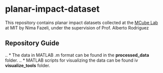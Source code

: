 # planar-impact-dataset
This repository contains planar impact datasets collected at the [MCube Lab](http://mcube.mit.edu/) at MIT by Nima Fazeli, under the supervision of Prof. Alberto Rodriguez

## Repository Guide
.. * The data in MATLAB .m format can be found in the **processed_data** folder.
.. * MATLAB scripts for visualizing the data can be found iv **visualize_tools** folder.
